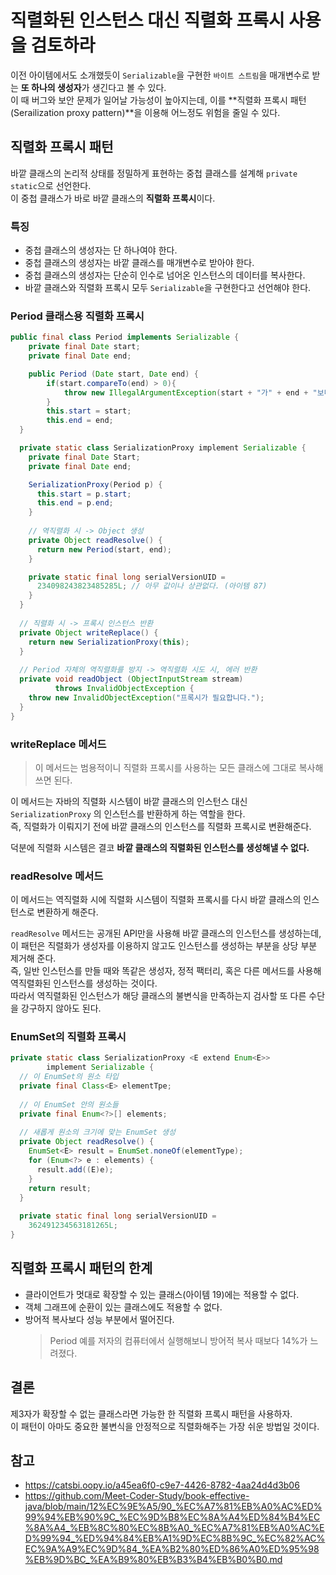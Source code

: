 # 직렬화된 인스턴스 대신 직렬화 프록시 사용을 검토하라
이전 아이템에서도 소개했듯이 `Serializable`을 구현한 `바이트 스트림`을 매개변수로 받는 **또 하나의 생성자**가 생긴다고 볼 수 있다.   
이 때 버그와 보안 문제가 일어날 가능성이 높아지는데, 이를 **직렬화 프록시 패턴(Serailization proxy pattern)**을 이용해 어느정도 위험을 줄일 수 있다.

## 직렬화 프록시 패턴

바깥 클래스의 논리적 상태를 정밀하게 표현하는 중첩 클래스를 설계해 `private static`으로 선언한다.  
이 중첩 클래스가 바로 바깥 클래스의 **직렬화 프록시**이다.

### 특징
- 중첩 클래스의 생성자는 단 하나여야 한다.
- 중첩 클래스의 생성자는 바깥 클래스를 매개변수로 받아야 한다.  
- 중첩 클래스의 생성자는 단순히 인수로 넘어온 인스턴스의 데이터를 복사한다.
- 바깥 클래스와 직렬화 프록시 모두 `Serializable`을 구현한다고 선언해야 한다.

### Period 클래스용 직렬화 프록시
``` java
public final class Period implements Serializable {
	private final Date start;
	private final Date end;

	public Period (Date start, Date end) {
		if(start.compareTo(end) > 0){
			throw new IllegalArgumentException(start + "가" + end + "보다 늦다.");
		}
		this.start = start;
		this.end = end;
  }

  private static class SerializationProxy implement Serializable {
    private final Date Start;
    private final Date end;

    SerializationProxy(Period p) {
      this.start = p.start;
      this.end = p.end;
    }
    
    // 역직렬화 시 -> Object 생성
    private Object readResolve() {
      return new Period(start, end);
    }

    private static final long serialVersionUID =
      234098243823485285L; // 아무 값이나 상관없다. (아이템 87)
    }
  }
  
  // 직렬화 시 -> 프록시 인스턴스 반환
  private Object writeReplace() {
    return new SerializationProxy(this);
  }
  
  // Period 자체의 역직렬화를 방지 -> 역직렬화 시도 시, 에러 반환
  private void readObject (ObjectInputStream stream) 
          throws InvalidObjectException {
    throw new InvalidObjectException("프록시가 필요합니다.");
  }
}
```

### writeReplace 메서드
> 이 메서드는 범용적이니 직렬화 프록시를 사용하는 모든 클래스에 그대로 복사해 쓰면 된다.

이 메서드는 자바의 직렬화 시스템이 바깥 클래스의 인스턴스 대신 `SerializationProxy` 의 인스턴스를 반환하게 하는 역할을 한다.  
즉, 직렬화가 이뤄지기 전에 바깥 클래스의 인스턴스를 직렬화 프록시로 변환해준다.  

덕분에 직렬화 시스템은 결코 **바깥 클래스의 직렬화된 인스턴스를 생성해낼 수 없다.** 

### readResolve 메서드
이 메서드는 역직렬화 시에 직렬화 시스템이 직렬화 프록시를 다시 바깥 클래스의 인스턴스로 변환하게 해준다.  

`readResolve` 메서드는 공개된 API만을 사용해 바깥 클래스의 인스턴스를 생성하는데, 이 패턴은 직렬화가 생성자를 이용하지 않고도 인스턴스를 생성하는 부분을 상당 부분 제거해 준다.  
즉, 일반 인스턴스를 만들 때와 똑같은 생성자, 정적 팩터리, 혹은 다른 메서드를 사용해 역직렬화된 인스턴스를 생성하는 것이다.  
따라서 역직렬화된 인스턴스가 해당 클래스의 불변식을 만족하는지 검사할 또 다른 수단을 강구하지 않아도 된다.


### EnumSet의 직렬화 프록시
``` java
private static class SerializationProxy <E extend Enum<E>> 
        implement Serializable {
  // 이 EnumSet의 원소 타입
  private final Class<E> elementTpe;
  
  // 이 EnumSet 안의 원소들
  private final Enum<?>[] elements;
  
  // 새롭게 원소의 크기에 맞는 EnumSet 생성
  private Object readResolve() {
    EnumSet<E> result = EnumSet.noneOf(elementType);
    for (Enum<?> e : elements) {
      result.add((E)e);
    }
    return result;
  }
  
  private static final long serialVersionUID =
    362491234563181265L;
}
```

## 직렬화 프록시 패턴의 한계
- 클라이언트가 멋대로 확장할 수 있는 클래스(아이템 19)에는 적용할 수 없다. 
- 객체 그래프에 순환이 있는 클래스에도 적용할 수 없다.
- 방어적 복사보다 성능 부분에서 떨어진다.
  > Period 예를 저자의 컴퓨터에서 실행해보니 방어적 복사 때보다 14%가 느려졌다.

## 결론
제3자가 확장할 수 없는 클래스라면 가능한 한 직렬화 프록시 패턴을 사용하자.  
이 패턴이 아마도 중요한 불변식을 안정적으로 직렬화해주는 가장 쉬운 방법일 것이다.


## 참고
- https://catsbi.oopy.io/a45ea6f0-c9e7-4426-8782-4aa24d4d3b06
- https://github.com/Meet-Coder-Study/book-effective-java/blob/main/12%EC%9E%A5/90_%EC%A7%81%EB%A0%AC%ED%99%94%EB%90%9C_%EC%9D%B8%EC%8A%A4%ED%84%B4%EC%8A%A4_%EB%8C%80%EC%8B%A0_%EC%A7%81%EB%A0%AC%ED%99%94_%ED%94%84%EB%A1%9D%EC%8B%9C_%EC%82%AC%EC%9A%A9%EC%9D%84_%EA%B2%80%ED%86%A0%ED%95%98%EB%9D%BC_%EA%B9%80%EB%B3%B4%EB%B0%B0.md
